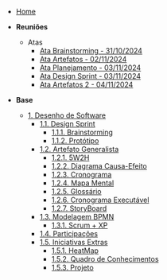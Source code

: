 <!-- docs/_sidebar.md -->

- [Home](/)


- **Reuniões**
  - Atas
    - [Ata Brainstorming - 31/10/2024](/Atas/ata_brainstorming.md)
    - [Ata Artefatos - 02/11/2024](/Atas/atas.md)
    - [Ata Planejamento - 03/11/2024](/Atas/ata_planejamento.md)
    - [Ata Design Sprint - 03/11/2024](/Atas/ata_designsprint.md)
    - [Ata Artefatos 2 - 04/11/2024](/Atas/Ata_gp1_3.md)

- **Base**
  - [1. Desenho de Software](/Base/1.Base.md)
    - [1.1. Design Sprint](/DesignSprint/designsprint.md)
      - [1.1.1. Brainstorming](/DesignSprint/brainstorming.md)
      - [1.1.2. Protótipo](/DesignSprint/prototipo.md)
    - [1.2. Artefato Generalista](/Artefatos/artefato.md)
      - [1.2.1. 5W2H](/Artefatos/5w2h.md)
      - [1.2.2. Diagrama Causa-Efeito](/Artefatos/Ishikawa.md)
      - [1.2.3. Cronograma](/Artefatos/Cronograma.md)
      - [1.2.4. Mapa Mental](/Artefatos/Mapamental.md)
      - [1.2.5. Glossário](/Artefatos/Glossario.md)
      - [1.2.6. Cronograma Executável](/Artefatos/CronogramaExecutavel.md)
      - [1.2.7. StoryBoard](/Artefatos/StoryBoard.md) 
    - [1.3. Modelagem BPMN](/ModelagemBPMN/modelagem.md)
      - [1.3.1. Scrum + XP](/ModelagemBPMN/scrumxp.md)
    - [1.4. Participações](/Participacoes/participacoes.md)
    - [1.5. Iniciativas Extras](/IniciativasExtras/iniciativas.md)
      - [1.5.1. HeatMap](/IniciativasExtras/heatmap.md)
      - [1.5.2. Quadro de Conhecimentos](/IniciativasExtras/conhecimentos.md)
      - [1.5.3. Projeto](/IniciativasExtras/projeto.md)

